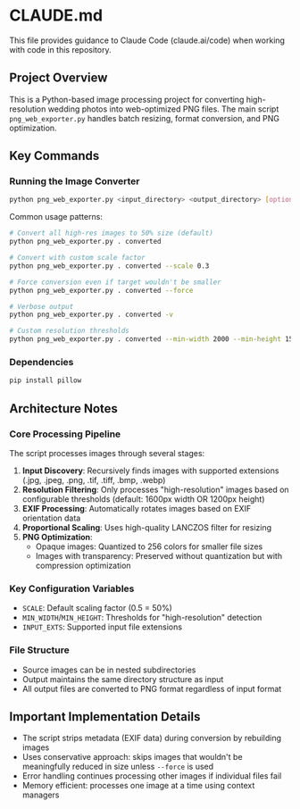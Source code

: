 # CLAUDE.md

This file provides guidance to Claude Code (claude.ai/code) when working with code in this repository.

## Project Overview

This is a Python-based image processing project for converting high-resolution wedding photos into web-optimized PNG files. The main script `png_web_exporter.py` handles batch resizing, format conversion, and PNG optimization.

## Key Commands

### Running the Image Converter
```bash
python png_web_exporter.py <input_directory> <output_directory> [options]
```

Common usage patterns:
```bash
# Convert all high-res images to 50% size (default)
python png_web_exporter.py . converted

# Convert with custom scale factor
python png_web_exporter.py . converted --scale 0.3

# Force conversion even if target wouldn't be smaller
python png_web_exporter.py . converted --force

# Verbose output
python png_web_exporter.py . converted -v

# Custom resolution thresholds
python png_web_exporter.py . converted --min-width 2000 --min-height 1500
```

### Dependencies
```bash
pip install pillow
```

## Architecture Notes

### Core Processing Pipeline
The script processes images through several stages:
1. **Input Discovery**: Recursively finds images with supported extensions (.jpg, .jpeg, .png, .tif, .tiff, .bmp, .webp)
2. **Resolution Filtering**: Only processes "high-resolution" images based on configurable thresholds (default: 1600px width OR 1200px height)
3. **EXIF Processing**: Automatically rotates images based on EXIF orientation data
4. **Proportional Scaling**: Uses high-quality LANCZOS filter for resizing
5. **PNG Optimization**: 
   - Opaque images: Quantized to 256 colors for smaller file sizes
   - Images with transparency: Preserved without quantization but with compression optimization

### Key Configuration Variables
- `SCALE`: Default scaling factor (0.5 = 50%)
- `MIN_WIDTH`/`MIN_HEIGHT`: Thresholds for "high-resolution" detection
- `INPUT_EXTS`: Supported input file extensions

### File Structure
- Source images can be in nested subdirectories
- Output maintains the same directory structure as input
- All output files are converted to PNG format regardless of input format

## Important Implementation Details

- The script strips metadata (EXIF data) during conversion by rebuilding images
- Uses conservative approach: skips images that wouldn't be meaningfully reduced in size unless `--force` is used
- Error handling continues processing other images if individual files fail
- Memory efficient: processes one image at a time using context managers